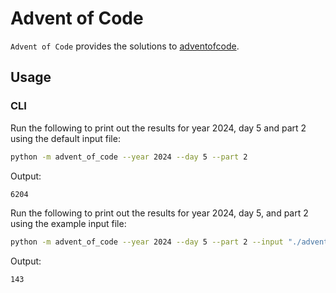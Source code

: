 # Advent of Code

`Advent of Code` provides the solutions to [adventofcode](https://adventofcode.com/).

## Usage

### CLI

Run the following to print out the results for year 2024, day 5 and part 2 using the default input file:

```bash
python -m advent_of_code --year 2024 --day 5 --part 2
```

Output:

```bash
6204
```

Run the following to print out the results for year 2024, day 5, and part 2 using the example input file:

```bash
python -m advent_of_code --year 2024 --day 5 --part 2 --input "./advent_of_code/year_2024/day_5/example.txt"
```

Output:

```bash
143
```
